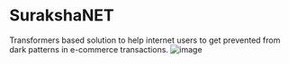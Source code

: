 # SurakshaNET
Transformers based solution to help internet users to get prevented from dark patterns in e-commerce transactions. 
![image](https://github.com/sakshamhooda/SurakshaNET/assets/76947797/c9d2790e-2d53-4b88-b315-ea5e8b3d81b1)
